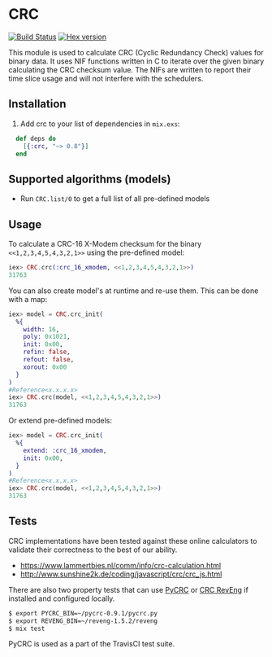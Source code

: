 # CRC

[![Build
Status](https://travis-ci.org/TattdCodeMonkey/crc.png?branch=master)](https://travis-ci.org/TattdCodeMonkey/crc)
[![Hex version](https://img.shields.io/hexpm/v/crc.svg "Hex
version")](https://hex.pm/packages/crc)

This module is used to calculate CRC (Cyclic Redundancy Check) values for binary data. It uses NIF functions written in C to iterate over the given binary calculating the CRC checksum value. The NIFs are written to report their time slice usage and will not interfere with the schedulers.

## Installation

  1. Add crc to your list of dependencies in `mix.exs`:

```elixir
  def deps do
    [{:crc, "~> 0.8"}]
  end
```

## Supported algorithms (models)

- Run `CRC.list/0` to get a full list of all pre-defined models

## Usage

To calculate a CRC-16 X-Modem checksum for the binary `<<1,2,3,4,5,4,3,2,1>>` using the pre-defined model:

```elixir
iex> CRC.crc(:crc_16_xmodem, <<1,2,3,4,5,4,3,2,1>>)
31763
```

You can also create model's at runtime and re-use them. This can be done with a map:

```elixir
iex> model = CRC.crc_init(
  %{
    width: 16,
    poly: 0x1021,
    init: 0x00,
    refin: false,
    refout: false,
    xorout: 0x00
  }
)
#Reference<x.x.x.x>
iex> CRC.crc(model, <<1,2,3,4,5,4,3,2,1>>)
31763
```

Or extend pre-defined models:

```elixir
iex> model = CRC.crc_init(
  %{
    extend: :crc_16_xmodem,
    init: 0x00,
  }
)
#Reference<x.x.x.x>
iex> CRC.crc(model, <<1,2,3,4,5,4,3,2,1>>)
31763
```

## Tests

CRC implementations have been tested against these online calculators to validate their correctness to the best of our ability.

-  https://www.lammertbies.nl/comm/info/crc-calculation.html
-  http://www.sunshine2k.de/coding/javascript/crc/crc_js.html

There are also two property tests that can use [PyCRC](https://github.com/tpircher/pycrc) or [CRC RevEng](https://sourceforge.net/projects/reveng/) if installed and configured locally.
```bash
$ export PYCRC_BIN=~/pycrc-0.9.1/pycrc.py
$ export REVENG_BIN=~/reveng-1.5.2/reveng
$ mix test
```

PyCRC is used as a part of the TravisCI test suite.
